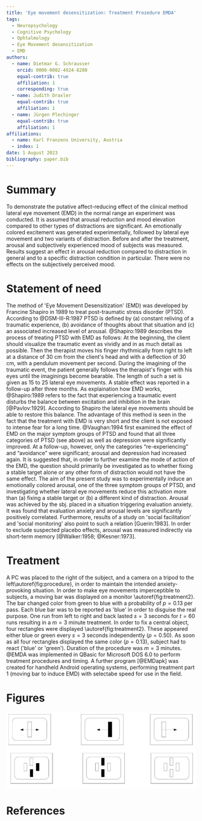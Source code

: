 ```yaml
---
title: 'Eye movement desensitization: Treatment Prozedure EMDA'
tags:
  - Neuropsychology
  - Cognitive Psychology
  - Ophtalmology
  - Eye Movement desensitization
  - EMD
authors:
  - name: Dietmar G. Schrausser
    orcid: 0000-0002-4924-8280
    equal-contrib: true
    affiliation: 1
    corresponding: true
  - name: Judith Draxler
    equal-contrib: true
    affiliation: 1
  - name: Jürgen Plechinger
    equal-contrib: true
    affiliation: 1
affiliations:
  - name: Karl Franzens University, Austria
  - index: 1
date: 1 August 2023
bibliography: paper.bib
---
```

# Summary
To demonstrate the putative affect-reducing effect of the clinical method lateral eye movement (EMD) in the normal range an experiment was conducted. It is assumed that arousal reduction and mood elevation compared to other types of distractions are significant. An emotionally colored excitement was generated experimentally, followed by lateral eye movement and two variants of distraction. Before and after the treatment, arousal and subjectively experienced mood of subjects was measured.
Results suggest an effect in arousal reduction compared to distraction in general and to a specific distraction condition in particular. There were no effects on the subjectively perceived mood.
# Statement of need
The method of 'Eye Movement Desensitization' (EMD) was developed by Francine Shapiro in 1989 to treat post-traumatic stress disorder (PTSD). According to @DSM-III-R:1987 PTSD is defined by (a) constant reliving of a traumatic experience, (b) avoidance of thoughts about that situation and (c) an associated increased level of arousal.
@Shapiro:1989 describes the process of treating PTSD with EMD as follows: At the beginning, the client should visualize the traumatic event as vividly and in as much detail as possible. Then the therapist moves his finger rhythmically from right to left at a distance of 30 cm from the client's head and with a deflection of 30 cm, with a pendulum movement per second. During the imagining of the traumatic event, the patient generally follows the therapist's finger with his eyes until the imaginings become bearable. The length of such a set is given as 15 to 25 lateral eye movements. A stable effect was reported in a follow-up after three months.
As explaination how EMD works, @Shapiro:1989 refers to the fact that experiencing a traumatic event disturbs the balance between excitation and inhibition in the brain [@Pavlov:1929]. According to Shapiro the lateral eye movements should be able to restore this balance. The advantage of this method is seen in the fact that the treatment with EMD is very short and the client is not exposed to intense fear for a long time.
 @Vaughan:1994 first examined the effect of EMD on the major symptom groups of PTSD and found that all three categories of PTSD (see above) as well as depression were significantly improved. At a follow-up, however, only the categories “re-experiencing” and “avoidance” were significant; arousal and depression had increased again. It is suggested that, in order to further examine the mode of action of the EMD, the question should primarily be investigated as to whether fixing a stable target alone or any other form of distraction would not have the same effect.
The aim of the present study was to experimentally induce an emotionally colored arousal, one of the three symptom groups of PTSD, and investigating whether lateral eye movements reduce this activation more than (a) fixing a stable target or (b) a different kind of distraction. Arousal was achieved by the sbj. placed in a situation triggering evaluation anxiety. It was found that evaluation anxiety and arousal levels are significantly positively correlated. Furthermore, results of a study on 'social facilitation' and 'social monitoring' also point to such a relation [Guerin:1983].
In order to exclude suspected placebo effects, arousal was measured indirectly via short-term memory [@Walker:1958; @Kesner:1973]. 
# Treatment
A PC was placed to the right of the subject, and a camera on a tripod to the left\autoref{fig:procedure}, in order to maintain  the intended anxiety-provoking situation. 
In order to make eye movements imperceptible to subjects, a moving bar was displayed on a monitor \autoref{fig:treatment2}. The bar changed color from green to blue with a probability of $p=0.13$ per pass. Each blue bar was to be reported as 'blue' in order to disguise the real purpose. One run from left to right and back lasted $s=3$ seconds for $t=60$ runs resulting in a $m=3$ minute treatment.
In order to fix a central object, four rectangles were displayed \autoref{fig:treatment2}. These appeared either blue or green every $s=3$ seconds independently ($p=0.50%$). As soon as all four rectangles displayed the same color ($p=0.13$), subject had to react ('blue' or 'green'). Duration of the procedure was $m=3$ minutes. @EMDA was implemented in QBasic for Microsoft DOS 6.0 to perform treatment procedures and timing. A further program [@EMDapk] was created for handheld Android operating systems, performing treatment part 1 (moving bar to induce EMD) with selectabe speed for use in the field.
# Figures
![figure.\label{fig:treatment1}](figure2.jpg)
![figure.\label{fig:treatment2}](figure3.jpg)
# References
